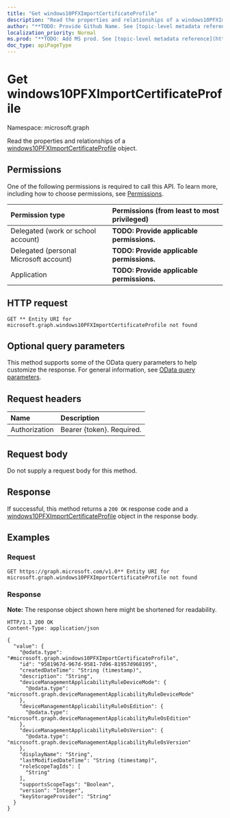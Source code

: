 ```yaml
---
title: "Get windows10PFXImportCertificateProfile"
description: "Read the properties and relationships of a windows10PFXImportCertificateProfile object."
author: "**TODO: Provide Github Name. See [topic-level metadata reference](https://msgo.azurewebsites.net/add/document/guidelines/metadata.html#topic-level-metadata)**"
localization_priority: Normal
ms.prod: "**TODO: Add MS prod. See [topic-level metadata reference](https://msgo.azurewebsites.net/add/document/guidelines/metadata.html#topic-level-metadata)**"
doc_type: apiPageType
---
```


# Get windows10PFXImportCertificateProfile
Namespace: microsoft.graph



Read the properties and relationships of a [windows10PFXImportCertificateProfile](../resources/windows10pfximportcertificateprofile.md) object.

## Permissions
One of the following permissions is required to call this API. To learn more, including how to choose permissions, see [Permissions](/graph/permissions-reference).

|Permission type|Permissions (from least to most privileged)|
|:---|:---|
|Delegated (work or school account)|**TODO: Provide applicable permissions.**|
|Delegated (personal Microsoft account)|**TODO: Provide applicable permissions.**|
|Application|**TODO: Provide applicable permissions.**|

## HTTP request

<!-- {
  "blockType": "ignored"
}
-->
``` http
GET ** Entity URI for microsoft.graph.windows10PFXImportCertificateProfile not found
```

## Optional query parameters
This method supports some of the OData query parameters to help customize the response. For general information, see [OData query parameters](/graph/query-parameters).

## Request headers
|Name|Description|
|:---|:---|
|Authorization|Bearer {token}. Required.|

## Request body
Do not supply a request body for this method.

## Response

If successful, this method returns a `200 OK` response code and a [windows10PFXImportCertificateProfile](../resources/windows10pfximportcertificateprofile.md) object in the response body.

## Examples

### Request
<!-- {
  "blockType": "request",
  "name": "get_windows10pfximportcertificateprofile"
}
-->
``` http
GET https://graph.microsoft.com/v1.0** Entity URI for microsoft.graph.windows10PFXImportCertificateProfile not found
```


### Response
**Note:** The response object shown here might be shortened for readability.
<!-- {
  "blockType": "response",
  "truncated": true,
  "@odata.type": "microsoft.graph.windows10PFXImportCertificateProfile"
}
-->
``` http
HTTP/1.1 200 OK
Content-Type: application/json

{
  "value": {
    "@odata.type": "#microsoft.graph.windows10PFXImportCertificateProfile",
    "id": "9581967d-967d-9581-7d96-81957d968195",
    "createdDateTime": "String (timestamp)",
    "description": "String",
    "deviceManagementApplicabilityRuleDeviceMode": {
      "@odata.type": "microsoft.graph.deviceManagementApplicabilityRuleDeviceMode"
    },
    "deviceManagementApplicabilityRuleOsEdition": {
      "@odata.type": "microsoft.graph.deviceManagementApplicabilityRuleOsEdition"
    },
    "deviceManagementApplicabilityRuleOsVersion": {
      "@odata.type": "microsoft.graph.deviceManagementApplicabilityRuleOsVersion"
    },
    "displayName": "String",
    "lastModifiedDateTime": "String (timestamp)",
    "roleScopeTagIds": [
      "String"
    ],
    "supportsScopeTags": "Boolean",
    "version": "Integer",
    "keyStorageProvider": "String"
  }
}
```

